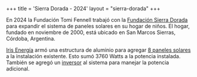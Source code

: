 +++
title = 'Sierra Dorada - 2024'
layout = "sierra-dorada"
+++

En 2024 la Fundación Tomi Fennell trabajó con la [Fundación Sierra Dorada](http://www.sierradorada.com.ar/) para
expandir el sistema de paneles solares en su hogar de niños. El hogar, fundado en noviembre de 2000, está ubicado en San
Marcos Sierras, Córdoba, Argentina.

[Iris Energía](https://irisenergia.com.ar/) armó una estructura de aluminio para agregar [8 paneles
solares](https://www.jinkosolar.com/uploads/TR%20JKM450-470M-7RL3-(V)-C1-EN.pdf) a la instalación existente. Esto
sumó 3760 Watts a la potencia instalada. También se agregó un
[inversor](https://growatt.tech/product/growatt-mic-3000-tl-x-1-phase-inverter/) al sistema para manejar la potencia adicional.
